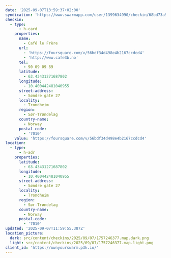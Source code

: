 ```yaml
---
date: '2025-09-07T13:59:37+02:00'
syndication: 'https://www.swarmapp.com/user/1399634990/checkin/68bd73a914d5cc72e9802038'
checkin:
  - type:
      - h-card
    properties:
      name:
        - Café le Frère
      url:
        - 'https://foursquare.com/v/56bdf34d498e4b2167ccdcd4'
        - 'http://www.cafe3b.no'
      tel:
        - 90 09 09 89
      latitude:
        - 63.43431271687802
      longitude:
        - 10.400442481040955
      street-address:
        - Søndre gate 27
      locality:
        - Trondheim
      region:
        - Sør-Trøndelag
      country-name:
        - Norway
      postal-code:
        - '7010'
    value: 'https://foursquare.com/v/56bdf34d498e4b2167ccdcd4'
location:
  - type:
      - h-adr
    properties:
      latitude:
        - 63.43431271687802
      longitude:
        - 10.400442481040955
      street-address:
        - Søndre gate 27
      locality:
        - Trondheim
      region:
        - Sør-Trøndelag
      country-name:
        - Norway
      postal-code:
        - '7010'
updated: '2025-09-07T11:59:55.387Z'
location_picture:
  dark: src/content/checkins/2025/09/07/1757246377.map.dark.png
  light: src/content/checkins/2025/09/07/1757246377.map.light.png
client_id: 'https://ownyourswarm.p3k.io/'
---
```


